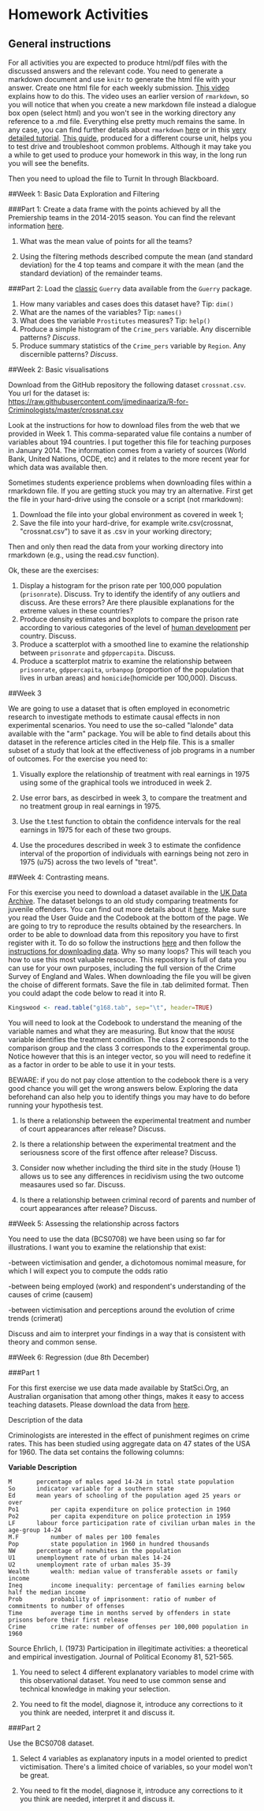 # Homework Activities

## General instructions

For all activities you are expected to produce html/pdf files with the discussed answers and the relevant code. You need to generate a markdown document and use `knitr` to generate the html file with your answer. Create one html file for each weekly submission. [This video](https://www.youtube.com/watch?v=-apyD5f9nwg) explains how to do this. The video uses an earlier version of `rmarkdown`, so you will notice that when you create a new markdown file instead a dialogue box open (select html) and you won't see in the working directory any reference to a .md file. Everything else pretty much remains the same. In any case, you can find further details about `rmarkdown` [here](http://rmarkdown.rstudio.com/) or in this [very detailed tutorial](http://galahad.well.ox.ac.uk/repro/?utm_content=bufferc4efb&utm_medium=social&utm_source=twitter.com&utm_campaign=buffer). [This guide](http://stat545-ubc.github.io/block007_first-use-rmarkdown.html#troubleshooting), produced for a different course unit, helps you to test drive and troubleshoot common problems. Although it may take you a while to get used to produce your homework in this way, in the long run you will see the benefits.

Then you need to upload the file to Turnit In through Blackboard.

##Week 1: Basic Data Exploration and Filtering

###Part 1:
Create a data frame with the points achieved by all the Premiership teams in the 2014-2015 season. You can find the relevant information [here](https://en.wikipedia.org/wiki/2014%E2%80%9315_Premier_League). 

  1) What was the mean value of points for all the teams? 

  2) Using the filtering methods described compute the mean (and standard deviation) for the 4 top teams and compare it with the mean (and the standard deviation) of the remainder teams. 

###Part 2:
Load the [classic](https://en.wikipedia.org/wiki/Andr%C3%A9-Michel_Guerry) `Guerry` data available from the `Guerry` package.

1) How many variables and cases does this dataset have? Tip: `dim()`
2) What are the names of the variables? Tip: `names()`
3) What does the variable `Prostitutes` measures? Tip: `help()`
4) Produce a simple histogram of the `Crime_pers` variable. Any discernible patterns? *Discuss*.
5) Produce summary statistics of the `Crime_pers` variable by `Region`. Any discernible patterns? *Discuss*.

##Week 2: Basic visualisations

Download from the GitHub repository the following dataset `crossnat.csv`. You url for the dataset is: https://raw.githubusercontent.com/jjmedinaariza/R-for-Criminologists/master/crossnat.csv

Look at the instructions for how to download files from the web that we provided in Week 1. This comma-separated value file contains a number of variables about 194 countries. I put together this file for teaching purposes in January 2014. The information comes from a variety of sources (World Bank, United Nations, OCDE, etc) and it relates to the more recent year for which data was available then.

Sometimes students experience problems when downloading files within a rmarkdown file. If you are getting stuck you may try an alternative. First get the file in your hard-drive using the console or a script (not rmarkdown):  

1) Download the file into your global environment as covered in week 1; 
2) Save the file into your hard-drive, for example write.csv(crossnat, "crossnat.csv") to save it as .csv in your working directory; 

Then and only then read the data from your working directory into rmarkdown (e.g., using the read.csv function).

Ok, these are the exercises:

1) Display a histogram for the prison rate per 100,000 population (`prisonrate`). Discuss. Try to identify the identify of any outliers and discuss. Are these errors? Are there plausible explanations for the extreme values in these countries? 
2) Produce density estimates and boxplots to compare the prison rate according to various categories of the level of [human development](http://hdr.undp.org/en/content/human-development-index-hdi) per country. Discuss. 
3) Produce a scatterplot with a smoothed line to examine the relationship between `prisonrate` and `gdppercapita`. Discuss. 
4) Produce a scatterplot matrix to examine the relationship between `prisonrate`, `gdppercapita`, `urbanpop` (proportion of the population that lives in urban areas) and `homicide`(homicide per 100,000). Discuss. 

##Week 3

We are going to use a dataset that is often employed in econometric research to investigate methods to estimate causal effects in non experimental scenarios. You need to use the so-called "lalonde" data available with the "arm" package. You will be able to find details about this dataset in the reference articles cited in the Help file. This is a smaller subset of a study that look at the effectiveness of job programs in a number of outcomes. For the exercise you need to: 

1) Visually explore the relationship of treatment with real earnings in 1975 using some of the graphical tools we introduced in week 2. 

2) Use error bars, as descirbed in week 3, to compare the treatment and no treatment group in real earnings in 1975. 

3) Use the t.test function to obtain the confidence intervals for the real earnings in 1975 for each of these two groups. 

4) Use the procedures described in week 3 to estimate the confidence interval of the proportion of individuals with earnings being not zero in 1975 (u75) across the two levels of "treat". 


##Week 4: Contrasting means.

For this exercise you need to download a dataset available in the [UK Data Archive](http://www.data-archive.ac.uk/). The dataset belongs to an old study comparing treatments for juvenile offenders. You can find out more details about it [here](http://discover.ukdataservice.ac.uk/catalogue/?sn=3168&type=Data%20catalogue). Make sure you read the User Guide and the Codebook at the bottom of the page. We are going to try to reproduce the results obtained by the researchers. In order to be able to download data from this repository you have to first register with it. To do so follow the instructions [here](http://ukdataservice.ac.uk/get-data/how-to-access/registration.aspx) and then follow the [instructions for downloading data](http://ukdataservice.ac.uk/get-data/how-to-access/downloadorder.aspx). Why so many loops? This will teach you how to use this most valuable resource. This repository is full of data you can use for your own purposes, including the full version of the Crime Survey of England and Wales. When downloading the file you will be given the choise of different formats. Save the file in .tab delimited format. Then you could adapt the code below to read it into R.


```r
Kingswood <- read.table("g168.tab", sep="\t", header=TRUE)
```

You will need to look at the Codebook to understand the meaning of the variable names and what they are measuring. But know that the `HOUSE` variable identifies the treatment condition. The class 2 corresponds to the comparison group and the class 3 corresponds to the experimental group. Notice however that this is an integer vector, so you will need to redefine it as a factor in order to be able to use it in your tests.

BEWARE: if you do not pay close attention to the codebook there is a very good chance you will get the wrong answers below. Exploring the data beforehand can also help you to identify things you may have to do before running your hypothesis test.

1. Is there a relationship between the experimental treatment and number of court appearances after release? Discuss.

2. Is there a relationship between the experimental treatment and the seriousness score of the first offence after release? Discuss.

3. Consider now whether including the third site in the study (House 1) allows us to see any differences in recidivism using the two outcome measaures used so far. Discuss.

4. Is there a relationship between criminal record of parents and number of court appearances after release? Discuss.

##Week 5: Assessing the relationship across factors

You need to use the data (BCS0708) we have been using so far for illustrations. I want you to examine the relationship that exist: 

-between victimisation and gender, a dichotomous nomimal measure, for which I will expect you to compute the odds ratio 

-between being employed (work) and respondent's understanding of the causes of crime (causem) 

-between victimisation and perceptions around the evolution of crime trends (crimerat) 



Discuss and aim to interpret your findings in a way that is consistent with theory and common sense.

##Week 6: Regression (due 8th December)

###Part 1

For this first exercise we use data made available by StatSci.Org, an Australian organisation that among other things, makes it easy to access teaching datasets. Please download the data from [here](http://www.statsci.org/data/general/uscrime.txt).

Description of the data

Criminologists are interested in the effect of punishment regimes on crime rates. This has been studied using aggregate data on 47 states of the USA for 1960. The data set contains the following columns:
 
  **Variable  	  	Description**
  
	M 		percentage of males aged 14-24 in total state population 
	So 		indicator variable for a southern state 
	Ed 		mean years of schooling of the population aged 25 years or over 
	Po1 		per capita expenditure on police protection in 1960 
	Po2 		per capita expenditure on police protection in 1959 
	LF 		labour force participation rate of civilian urban males in the age-group 14-24 
	M.F 		number of males per 100 females 
	Pop 		state population in 1960 in hundred thousands 
	NW 		percentage of nonwhites in the population 
	U1 		unemployment rate of urban males 14-24 
	U2 		unemployment rate of urban males 35-39 
	Wealth 		wealth: median value of transferable assets or family income 
	Ineq 		income inequality: percentage of families earning below half the median income 
	Prob 		probability of imprisonment: ratio of number of commitments to number of offenses 
	Time 		average time in months served by offenders in state prisons before their first release 
	Crime 		crime rate: number of offenses per 100,000 population in 1960 

Source
Ehrlich, I. (1973) Participation in illegitimate activities: a theoretical and empirical investigation. Journal of Political Economy 81, 521-565.

1.	You need to select 4 different explanatory variables to model crime with this observational dataset. You need to use common sense and technical knowledge in making your selection. 

2.	You need to fit the model, diagnose it, introduce any corrections to it you think are needed, interpret it and discuss it.


###Part 2

Use the BCS0708 dataset.

1.	Select 4 variables as explanatory inputs in a model oriented to predict victimisation. There's a limited choice of variables, so your model won't be great. 

2.	You need to fit the model, diagnose it, introduce any corrections to it you think are needed, interpret it and discuss it.

